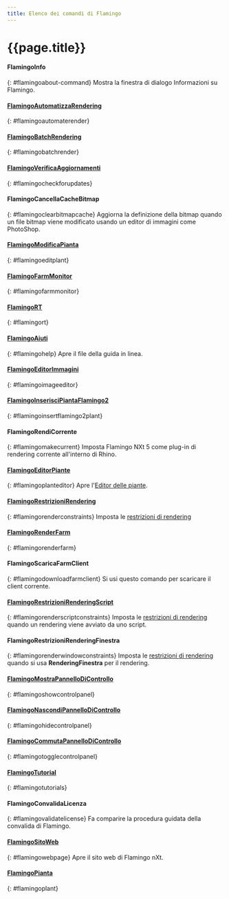 ```yaml
---
title: Elenco dei comandi di Flamingo
---
```



# {{page.title}}

#### FlamingoInfo
{: #flamingoabout-command}
Mostra la finestra di dialogo Informazioni su Flamingo.

#### [FlamingoAutomatizzaRendering](automate-rendering.html#flamingoautomaterender)
{: #flamingoautomaterender}

#### [FlamingoBatchRendering](automate-rendering.html#batch-render)
{: #flamingobatchrender}

#### [FlamingoVerificaAggiornamenti](http://nxt.flamingo3d.com/)
{: #flamingocheckforupdates}

#### FlamingoCancellaCacheBitmap
{: #flamingoclearbitmapcache}
Aggiorna la definizione della bitmap quando un file bitmap viene modificato usando un editor di immagini come PhotoShop.

#### [FlamingoModificaPianta](plants.html)
{: #flamingoeditplant}

#### [FlamingoFarmMonitor](render-farm.html#monitor)
{: #flamingofarmmonitor}

#### [FlamingoRT](realtime.html)
{: #flamingort}

#### [FlamingoAiuti](http://help.mcneel.com/it/flamingo/5/help/)
{: #flamingohelp}
Apre il file della guida in linea.

#### [FlamingoEditorImmagini](image-editor.html)
{: #flamingoimageeditor}

#### [FlamingoInserisciPiantaFlamingo2](plants.html)
{: #flamingoinsertflamingo2plant}

#### FlamingoRendiCorrente
{: #flamingomakecurrent}
Imposta Flamingo NXt 5 come plug-in di rendering corrente all'interno di Rhino.

#### [FlamingoEditorPiante](plants.html)
{: #flamingoplanteditor}
Apre l'[Editor delle piante](plants.html).

#### [FlamingoRestrizioniRendering](documentproperties-flamingo.html#render-constraints)
{: #flamingorenderconstraints}
Imposta le [restrizioni di rendering](documentproperties-flamingo.html#render-constraints)

#### [FlamingoRenderFarm](automate-rendering.html#render-farm)
{: #flamingorenderfarm}

#### FlamingoScaricaFarmClient
{: #flamingodownloadfarmclient}
Si usi questo comando per scaricare il client corrente.

#### [FlamingoRestrizioniRenderingScript](render-window.html#render-constraints)
{: #flamingorenderscriptconstraints}
Imposta le [restrizioni di rendering](documentproperties-flamingo.html#render-constraints) quando un rendering viene avviato da uno script.

#### FlamingoRestrizioniRenderingFinestra
{: #flamingorenderwindowconstraints}
Imposta le [restrizioni di rendering](documentproperties-flamingo.html#render-constraints) quando si usa **RenderingFinestra** per il rendering.

#### [FlamingoMostraPannelloDiControllo](welcome.html#control-panel)
{: #flamingoshowcontrolpanel}

#### [FlamingoNascondiPannelloDiControllo](welcome.html#control-panel)
{: #flamingohidecontrolpanel}

#### [FlamingoCommutaPannelloDiControllo](welcome.html#control-panel)
{: #flamingotogglecontrolpanel}

#### [FlamingoTutorial](http://nxt.flamingo3d.com/page/tutorial-e-documentazione)
{: #flamingotutorials}

#### FlamingoConvalidaLicenza
{: #flamingovalidatelicense}
Fa comparire la procedura guidata della convalida di Flamingo.

#### [FlamingoSitoWeb](http://nxt.flamingo3d.com/)
{: #flamingowebpage}
Apre il sito web di Flamingo nXt.

#### [FlamingoPianta](plants.html)
{: #flamingoplant}